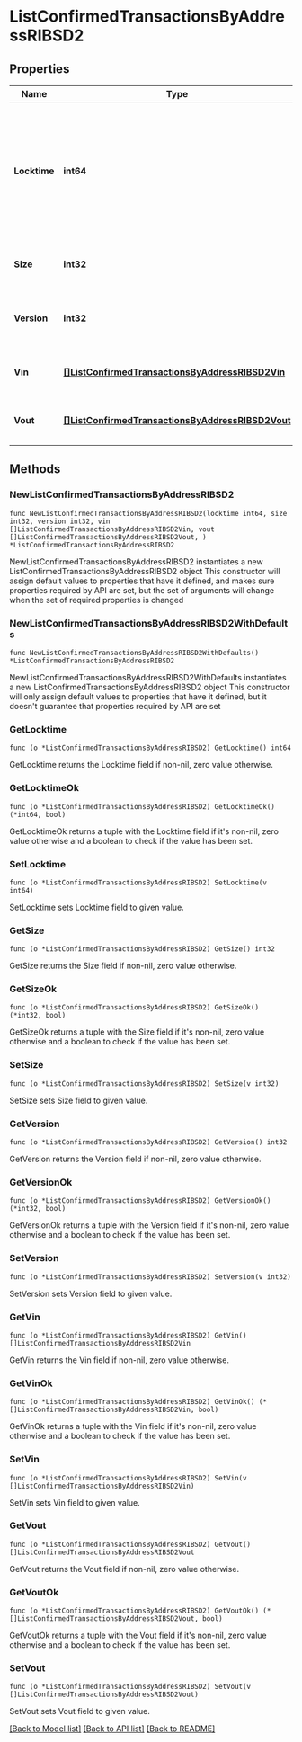 # ListConfirmedTransactionsByAddressRIBSD2

## Properties

Name | Type | Description | Notes
------------ | ------------- | ------------- | -------------
**Locktime** | **int64** | Represents the locktime on the transaction on the specific blockchain, i.e. the blockheight at which the transaction is valid. | 
**Size** | **int32** | Represents the total size of this transaction. | 
**Version** | **int32** | Represents the transaction&#39;s version number. | 
**Vin** | [**[]ListConfirmedTransactionsByAddressRIBSD2Vin**](ListConfirmedTransactionsByAddressRIBSD2Vin.md) | Represents the transaction inputs. | 
**Vout** | [**[]ListConfirmedTransactionsByAddressRIBSD2Vout**](ListConfirmedTransactionsByAddressRIBSD2Vout.md) | Represents the transaction outputs. | 

## Methods

### NewListConfirmedTransactionsByAddressRIBSD2

`func NewListConfirmedTransactionsByAddressRIBSD2(locktime int64, size int32, version int32, vin []ListConfirmedTransactionsByAddressRIBSD2Vin, vout []ListConfirmedTransactionsByAddressRIBSD2Vout, ) *ListConfirmedTransactionsByAddressRIBSD2`

NewListConfirmedTransactionsByAddressRIBSD2 instantiates a new ListConfirmedTransactionsByAddressRIBSD2 object
This constructor will assign default values to properties that have it defined,
and makes sure properties required by API are set, but the set of arguments
will change when the set of required properties is changed

### NewListConfirmedTransactionsByAddressRIBSD2WithDefaults

`func NewListConfirmedTransactionsByAddressRIBSD2WithDefaults() *ListConfirmedTransactionsByAddressRIBSD2`

NewListConfirmedTransactionsByAddressRIBSD2WithDefaults instantiates a new ListConfirmedTransactionsByAddressRIBSD2 object
This constructor will only assign default values to properties that have it defined,
but it doesn't guarantee that properties required by API are set

### GetLocktime

`func (o *ListConfirmedTransactionsByAddressRIBSD2) GetLocktime() int64`

GetLocktime returns the Locktime field if non-nil, zero value otherwise.

### GetLocktimeOk

`func (o *ListConfirmedTransactionsByAddressRIBSD2) GetLocktimeOk() (*int64, bool)`

GetLocktimeOk returns a tuple with the Locktime field if it's non-nil, zero value otherwise
and a boolean to check if the value has been set.

### SetLocktime

`func (o *ListConfirmedTransactionsByAddressRIBSD2) SetLocktime(v int64)`

SetLocktime sets Locktime field to given value.


### GetSize

`func (o *ListConfirmedTransactionsByAddressRIBSD2) GetSize() int32`

GetSize returns the Size field if non-nil, zero value otherwise.

### GetSizeOk

`func (o *ListConfirmedTransactionsByAddressRIBSD2) GetSizeOk() (*int32, bool)`

GetSizeOk returns a tuple with the Size field if it's non-nil, zero value otherwise
and a boolean to check if the value has been set.

### SetSize

`func (o *ListConfirmedTransactionsByAddressRIBSD2) SetSize(v int32)`

SetSize sets Size field to given value.


### GetVersion

`func (o *ListConfirmedTransactionsByAddressRIBSD2) GetVersion() int32`

GetVersion returns the Version field if non-nil, zero value otherwise.

### GetVersionOk

`func (o *ListConfirmedTransactionsByAddressRIBSD2) GetVersionOk() (*int32, bool)`

GetVersionOk returns a tuple with the Version field if it's non-nil, zero value otherwise
and a boolean to check if the value has been set.

### SetVersion

`func (o *ListConfirmedTransactionsByAddressRIBSD2) SetVersion(v int32)`

SetVersion sets Version field to given value.


### GetVin

`func (o *ListConfirmedTransactionsByAddressRIBSD2) GetVin() []ListConfirmedTransactionsByAddressRIBSD2Vin`

GetVin returns the Vin field if non-nil, zero value otherwise.

### GetVinOk

`func (o *ListConfirmedTransactionsByAddressRIBSD2) GetVinOk() (*[]ListConfirmedTransactionsByAddressRIBSD2Vin, bool)`

GetVinOk returns a tuple with the Vin field if it's non-nil, zero value otherwise
and a boolean to check if the value has been set.

### SetVin

`func (o *ListConfirmedTransactionsByAddressRIBSD2) SetVin(v []ListConfirmedTransactionsByAddressRIBSD2Vin)`

SetVin sets Vin field to given value.


### GetVout

`func (o *ListConfirmedTransactionsByAddressRIBSD2) GetVout() []ListConfirmedTransactionsByAddressRIBSD2Vout`

GetVout returns the Vout field if non-nil, zero value otherwise.

### GetVoutOk

`func (o *ListConfirmedTransactionsByAddressRIBSD2) GetVoutOk() (*[]ListConfirmedTransactionsByAddressRIBSD2Vout, bool)`

GetVoutOk returns a tuple with the Vout field if it's non-nil, zero value otherwise
and a boolean to check if the value has been set.

### SetVout

`func (o *ListConfirmedTransactionsByAddressRIBSD2) SetVout(v []ListConfirmedTransactionsByAddressRIBSD2Vout)`

SetVout sets Vout field to given value.



[[Back to Model list]](../README.md#documentation-for-models) [[Back to API list]](../README.md#documentation-for-api-endpoints) [[Back to README]](../README.md)


